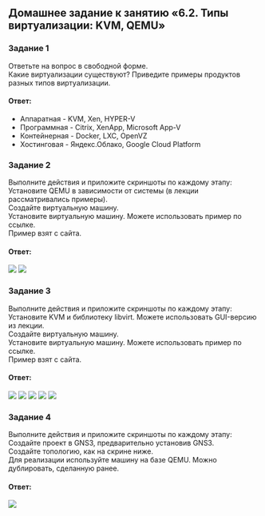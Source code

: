 ## Домашнее задание к занятию «6.2. Типы виртуализации: KVM, QEMU»  

### Задание 1  
Ответьте на вопрос в свободной форме.  
Какие виртуализации существуют? Приведите примеры продуктов разных типов виртуализации.  

#### Ответ:    
- Аппаратная - KVM, Xen, HYPER-V  
- Программная - Citrix, XenApp, Microsoft App-V  
- Контейнерная - Docker, LXC, OpenVZ  
- Хостинговая - Яндекс.Облако, Google Cloud Platform  

### Задание 2  
Выполните действия и приложите скриншоты по каждому этапу:  
Установите QEMU в зависимости от системы (в лекции рассматривались примеры).  
Создайте виртуальную машину.  
Установите виртуальную машину. Можете использовать пример по ссылке.  
Пример взят с сайта.  

#### Ответ:    
![](https://github.com/networksuperman/netology_dev_ops/blob/main/SLINA-19/IT%20System%20and%20OS%20Linux/img/6-02-2-1.jpg)
![](https://github.com/networksuperman/netology_dev_ops/blob/main/SLINA-19/IT%20System%20and%20OS%20Linux/img/6-02-2-2.jpg)

### Задание 3  
Выполните действия и приложите скриншоты по каждому этапу:  
Установите KVM и библиотеку libvirt. Можете использовать GUI-версию из лекции.  
Создайте виртуальную машину.  
Установите виртуальную машину. Можете использовать пример по ссылке.  
Пример взят с сайта.  

#### Ответ:    
![](https://github.com/networksuperman/netology_dev_ops/blob/main/SLINA-19/IT%20System%20and%20OS%20Linux/img/6-02-3-1.jpg)
![](https://github.com/networksuperman/netology_dev_ops/blob/main/SLINA-19/IT%20System%20and%20OS%20Linux/img/6-02-3-2.jpg)
![](https://github.com/networksuperman/netology_dev_ops/blob/main/SLINA-19/IT%20System%20and%20OS%20Linux/img/6-02-3-3.jpg)
![](https://github.com/networksuperman/netology_dev_ops/blob/main/SLINA-19/IT%20System%20and%20OS%20Linux/img/6-02-3-4.jpg)
![](https://github.com/networksuperman/netology_dev_ops/blob/main/SLINA-19/IT%20System%20and%20OS%20Linux/img/6-02-3-5.jpg)

### Задание 4  
Выполните действия и приложите скриншоты по каждому этапу:  
Создайте проект в GNS3, предварительно установив GNS3.  
Создайте топологию, как на скрине ниже.  
Для реализации используйте машину на базе QEMU. Можно дублировать, сделанную ранее.  

#### Ответ:    
![](https://github.com/networksuperman/netology_dev_ops/blob/main/SLINA-19/IT%20System%20and%20OS%20Linux/img/6-02-4-1.jpg)

